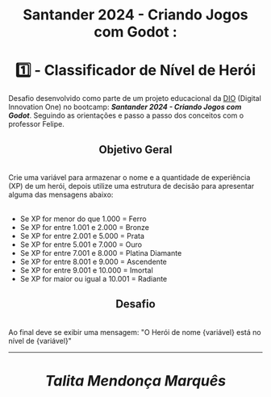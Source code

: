 # <div align="center">Santander 2024 - Criando Jogos com Godot : 
# <div align="center"> 1️⃣ - Classificador de Nível de Herói 

Desafio desenvolvido como parte de um projeto educacional da [DIO](https://www.dio.me/sign-up?ref=13JYL0Y2AV) (Digital Innovation One) no bootcamp: **_Santander 2024 - Criando Jogos com Godot_**. Seguindo as orientações e passo a passo dos conceitos com o professor Felipe.


## <div align="center"> Objetivo Geral</div>
<br>
Crie uma variável para armazenar o nome e a quantidade de experiência (XP) de um herói, depois utilize uma estrutura de decisão para apresentar alguma das mensagens abaixo:
<br><br>
 
- Se XP for menor do que 1.000 = Ferro
- Se XP for entre 1.001 e 2.000 = Bronze
- Se XP for entre 2.001 e 5.000 = Prata 
- Se XP for entre 5.001 e 7.000 = Ouro
- Se XP for entre 7.001 e 8.000 = Platina Diamante
- Se XP for entre 8.001 e 9.000 = Ascendente
- Se XP for entre 9.001 e 10.000 = Imortal
- Se XP for maior ou igual a 10.001 = Radiante


## <div align="center"> Desafio</div>


<br>Ao final deve se exibir uma mensagem:
"O Herói de nome {variável} está no nível de {variável}"



***
# <div align="center"> **_Talita Mendonça Marquês_** </div>


















